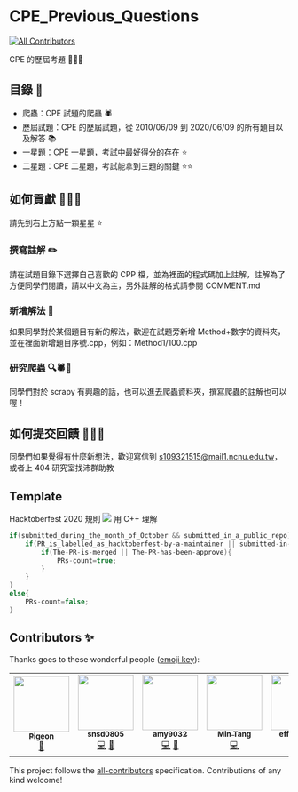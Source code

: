 # CPE_Previous_Questions
<!-- ALL-CONTRIBUTORS-BADGE:START - Do not remove or modify this section -->
[![All Contributors](https://img.shields.io/badge/all_contributors-6-orange.svg?style=flat-square)](#contributors-)
<!-- ALL-CONTRIBUTORS-BADGE:END -->

CPE 的歷屆考題 📃📃📃

## 目錄 📖

* 爬蟲：CPE 試題的爬蟲 🕷️
* 歷屆試題：CPE 的歷屆試題，從 2010/06/09 到 2020/06/09 的所有題目以及解答 📚
* 一星題：CPE 一星題，考試中最好得分的存在 ⭐
* 二星題：CPE 二星題，考試能拿到三題的關鍵 ⭐⭐

## 如何貢獻 🤔🤔🤔

請先到右上方點一顆星星 ⭐

### 撰寫註解 ✏️

請在試題目錄下選擇自己喜歡的 CPP 檔，並為裡面的程式碼加上註解，註解為了方便同學們閱讀，請以中文為主，另外註解的格式請參閱 COMMENT.md

### 新增解法 📑

如果同學對於某個題目有新的解法，歡迎在試題旁新增 Method+數字的資料夾，並在裡面新增題目序號.cpp，例如：Method1/100.cpp

### 研究爬蟲 🔍🕷️🔎

同學們對於 scrapy 有興趣的話，也可以進去爬蟲資料夾，撰寫爬蟲的註解也可以喔！

## 如何提交回饋 🤔🤔🤔

同學們如果覺得有什麼新想法，歡迎寫信到 s109321515@mail1.ncnu.edu.tw，或者上 404 研究室找沛群助教

## Template

Hacktoberfest 2020 規則
![](https://user-images.githubusercontent.com/32315294/95982949-6b49b880-0e53-11eb-8c21-5135748b2e0c.png)
用 C++ 理解

```cpp
if(submitted_during_the_month_of_October && submitted_in_a_public_repo){
    if(PR_is_labelled_as_hacktoberfest-by-a-maintainer || submitted-in-a-repo-with-the-hacktoberfest-topic){
        if(The-PR-is-merged || The-PR-has-been-approve){
            PRs-count=true;
        }
    }
}
else{
    PRs-count=false;
}
```

## Contributors ✨

Thanks goes to these wonderful people ([emoji key](https://allcontributors.org/docs/en/emoji-key)):

<!-- ALL-CONTRIBUTORS-LIST:START - Do not remove or modify this section -->
<!-- prettier-ignore-start -->
<!-- markdownlint-disable -->
<table>
  <tr>
    <td align="center"><a href="https://github.com/LuckyPigeon"><img src="https://avatars0.githubusercontent.com/u/32315294?v=4" width="100px;" alt=""/><br /><sub><b>Pigeon</b></sub></a><br /><a href="#maintenance-LuckyPigeon" title="Maintenance">🚧</a></td>
    <td align="center"><a href="http://snsd0805.github.io"><img src="https://avatars1.githubusercontent.com/u/31038723?v=4" width="100px;" alt=""/><br /><sub><b>snsd0805</b></sub></a><br /><a href="https://github.com/LuckyPigeon/CPE_Previous_Questions/commits?author=snsd0805" title="Code">💻</a> <a href="https://github.com/LuckyPigeon/CPE_Previous_Questions/commits?author=snsd0805" title="Documentation">📖</a></td>
    <td align="center"><a href="https://github.com/amy9032"><img src="https://avatars2.githubusercontent.com/u/57109003?v=4" width="100px;" alt=""/><br /><sub><b>amy9032</b></sub></a><br /><a href="https://github.com/LuckyPigeon/CPE_Previous_Questions/commits?author=amy9032" title="Code">💻</a> <a href="https://github.com/LuckyPigeon/CPE_Previous_Questions/commits?author=amy9032" title="Documentation">📖</a></td>
    <td align="center"><a href="https://github.com/MinTimmy"><img src="https://avatars1.githubusercontent.com/u/47917301?v=4" width="100px;" alt=""/><br /><sub><b>Min Tang</b></sub></a><br /><a href="https://github.com/LuckyPigeon/CPE_Previous_Questions/commits?author=MinTimmy" title="Code">💻</a></td>
    <td align="center"><a href="https://github.com/efficacy38"><img src="https://avatars3.githubusercontent.com/u/60431808?v=4" width="100px;" alt=""/><br /><sub><b>efficacy38</b></sub></a><br /><a href="https://github.com/LuckyPigeon/CPE_Previous_Questions/commits?author=efficacy38" title="Code">💻</a></td>
    <td align="center"><a href="https://github.com/ruby5487"><img src="https://avatars1.githubusercontent.com/u/61654148?v=4" width="100px;" alt=""/><br /><sub><b>ruby5487</b></sub></a><br /><a href="https://github.com/LuckyPigeon/CPE_Previous_Questions/commits?author=ruby5487" title="Code">💻</a></td>
  </tr>
</table>

<!-- markdownlint-enable -->
<!-- prettier-ignore-end -->
<!-- ALL-CONTRIBUTORS-LIST:END -->

This project follows the [all-contributors](https://github.com/all-contributors/all-contributors) specification. Contributions of any kind welcome!
